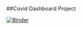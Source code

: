 ##Covid Dashboard Project

[![Binder](https://mybinder.org/badge_logo.svg)](https://mybinder.org/v2/gh/cryptopotluck/Covid-19-Dash-Map/master?filepath=%2F)